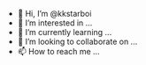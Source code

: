 - 👋 Hi, I’m @kkstarboi
- 👀 I’m interested in ...
- 🌱 I’m currently learning ...
- 💞️ I’m looking to collaborate on ...
- 📫 How to reach me ...

<!---
kkstarboi/kkstarboi is a ✨ special ✨ repository because its `README.md` (this file) appears on your GitHub profile.
You can click the Preview link to take a look at your changes.
--->
